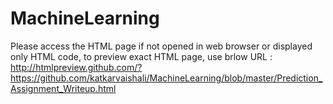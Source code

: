 # MachineLearning
Please access the HTML page if not opened in web browser or displayed only HTML code, to preview exact HTML page, use brlow URL : 
http://htmlpreview.github.com/?https://github.com/katkarvaishali/MachineLearning/blob/master/Prediction_Assignment_Writeup.html
